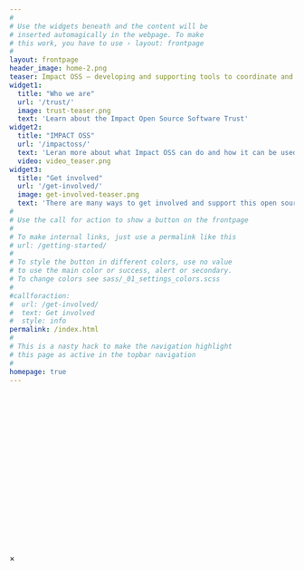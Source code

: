```yaml
---
#
# Use the widgets beneath and the content will be
# inserted automagically in the webpage. To make
# this work, you have to use › layout: frontpage
#
layout: frontpage
header_image: home-2.png
teaser: Impact OSS – developing and supporting tools to coordinate and monitor the implementation of human rights and the SDGs. Transparent progress and efforts.
widget1:
  title: "Who we are"
  url: '/trust/'
  image: trust-teaser.png
  text: 'Learn about the Impact Open Source Software Trust'
widget2:
  title: "IMPACT OSS"
  url: '/impactoss/'  
  text: 'Leran more about what Impact OSS can do and how it can be used.'
  video: video_teaser.png
widget3:
  title: "Get involved"
  url: '/get-involved/'
  image: get-involved-teaser.png
  text: 'There are many ways to get involved and support this open source project.'
#
# Use the call for action to show a button on the frontpage
#
# To make internal links, just use a permalink like this
# url: /getting-started/
#
# To style the button in different colors, use no value
# to use the main color or success, alert or secondary.
# To change colors see sass/_01_settings_colors.scss
#
#callforaction:
#  url: /get-involved/
#  text: Get involved
#  style: info
permalink: /index.html
#
# This is a nasty hack to make the navigation highlight
# this page as active in the topbar navigation
#
homepage: true
---
```


<div id="videoModal" class="reveal-modal large" data-reveal="">
<div style="padding:56.25% 0 0 0;position:relative;">
  <div class="embed-video" data-video="262605219" data-video-source="vimeo"></div>
  </div>
  <a class="close-reveal-modal">&#215;</a>
</div>
